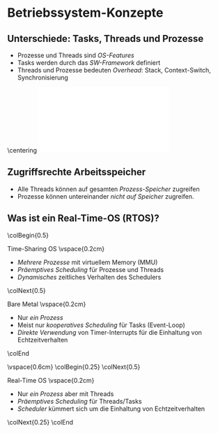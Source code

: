 Betriebssystem-Konzepte
=======================


Unterschiede: Tasks, Threads und Prozesse
-----------------------------------------

* Prozesse und Threads sind *OS-Features*
* Tasks werden durch das *SW-Framework* definiert
* Threads und Prozesse bedeuten *Overhead*: Stack, Context-Switch, Synchronisierung

\centering
![process_threads](images/process_threads.pdf)


Zugriffsrechte Arbeitsspeicher
------------------------------

* Alle Threads können auf gesamten *Prozess-Speicher* zugreifen
* Prozesse können untereinander *nicht auf Speicher* zugreifen.


Was ist ein Real-Time-OS (RTOS)?
--------------------------------

\colBegin{0.5}

Time-Sharing OS
\vspace{0.2cm}

* *Mehrere Prozesse* mit virtuellem Memory (MMU)
* *Präemptives Scheduling* für Prozesse und Threads
* *Dynamisches* zeitliches Verhalten des Schedulers

\colNext{0.5}

Bare Metal
\vspace{0.2cm}

* Nur *ein Prozess*
* Meist nur *kooperatives Scheduling* für Tasks (Event-Loop)
* *Direkte Verwendung* von Timer-Interrupts für die Einhaltung von Echtzeitverhalten

\colEnd

\vspace{0.6cm}
\colBegin{0.25}
\colNext{0.5}

Real-Time OS
\vspace{0.2cm}

* Nur *ein Prozess* aber mit Threads
* *Präemptives Scheduling* für Threads/Tasks
* *Scheduler* kümmert sich um die Einhaltung von Echtzeitverhalten

\colNext{0.25}
\colEnd

